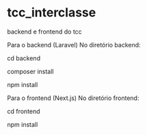 # tcc_interclasse
backend e frontend do tcc

Para o backend (Laravel)
No diretório backend:


  cd backend

  composer install

  npm install



Para o frontend (Next.js)
No diretório frontend:


  cd frontend

  npm install
